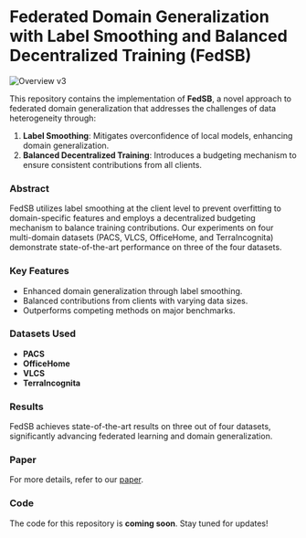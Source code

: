 # Federated Domain Generalization with Label Smoothing and Balanced Decentralized Training (FedSB)
![Overview v3](https://github.com/user-attachments/assets/c42f211d-024f-409b-8a17-89f6f53baf47)

This repository contains the implementation of **FedSB**, a novel approach to federated domain generalization that addresses the challenges of data heterogeneity through:
1. **Label Smoothing**: Mitigates overconfidence of local models, enhancing domain generalization.
2. **Balanced Decentralized Training**: Introduces a budgeting mechanism to ensure consistent contributions from all clients.

### Abstract
FedSB utilizes label smoothing at the client level to prevent overfitting to domain-specific features and employs a decentralized budgeting mechanism to balance training contributions. Our experiments on four multi-domain datasets (PACS, VLCS, OfficeHome, and TerraIncognita) demonstrate state-of-the-art performance on three of the four datasets.

### Key Features
- Enhanced domain generalization through label smoothing.
- Balanced contributions from clients with varying data sizes.
- Outperforms competing methods on major benchmarks.

### Datasets Used
- **PACS**
- **OfficeHome**
- **VLCS**
- **TerraIncognita**

### Results
FedSB achieves state-of-the-art results on three out of four datasets, significantly advancing federated learning and domain generalization.

### Paper
For more details, refer to our [paper]([link-to-paper](https://arxiv.org/abs/2412.11408)).

### Code
The code for this repository is **coming soon**. Stay tuned for updates!
